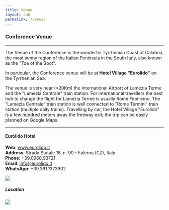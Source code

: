 ```yaml
---
title: Venue
layout: sub
permalink: /venue/
---
```


<h3>Conference Venue</h3>
<hr/>

The Venue of the Conference is the wonderful Tyrrhenian Coast of Calabria, the most sunny region of the Italian Peninsula in the South Italy, also known as the "Toe of the Boot".

In particular, the Conference venue will be at <b>Hotel Village "Eurolido"</b> on the Tyrrhenian Sea.<br/> 

The venue is very near (<20Km) the International Airport of Lamezia Terme and the "Lamezia Centrale" train station.
For international travellers the best hub to change the flight for Lamezia Terme is usually Rome Fiumicino.
The "Lamezia Centrale" train station is well connected to "Rome Termini" train station (multiple daily trains).
Travelling by car, the Hotel Village "Eurolido" is a few hundred meters away the freeway exit; the trip can be easily planned on Google Maps.

<hr/>

<h4>Eurolido Hotel</h4>

<b>Web</b>: <a href="https://www.eurolido.it">www.eurolido.it</a><br/>
<b>Address</b>: Strada Statale 18, n. 90 - Falerna (CZ), Italy<br/>
<b>Phone</b>: +39.0968.93721<br/>
<b>Email</b>: info@eurolido.it<br/>
<b>WhatsApp</b>: +39.391.1373902<br/>

<img src="/2022/assets/images/eurolido.png"/>

<h5>Location</h5> 

<img src="/2022/assets/images/eurolido_map.png"/>